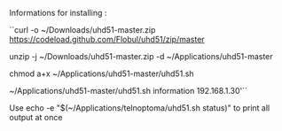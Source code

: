 Informations for installing :

``curl -o ~/Downloads/uhd51-master.zip https://codeload.github.com/Flobul/uhd51/zip/master

unzip -j ~/Downloads/uhd51-master.zip -d ~/Applications/uhd51-master

chmod a+x ~/Applications/uhd51-master/uhd51.sh

~/Applications/uhd51-master/uhd51.sh information 192.168.1.30'``

Use echo -e "$(~/Applications/telnoptoma/uhd51.sh status)" to print all output at once
